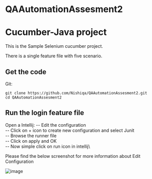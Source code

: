 # QAAutomationAssesment2

# Cucumber-Java project

This is the Sample Selenium cucumber project.

There is a single feature file with five scenario. 

## Get the code

Git:

    git clone https://github.com/Nishiqa/QAAutomationAssesment2.git
    cd QAAutomationAssesment2

## Run the login feature file

Open a Intellij:
-- Edit the configuration\
-- Click on + icon to create new configuration and select Junit\
-- Browse the runner file\
-- Click on apply and OK\
-- Now simple click on run icon in intellij\

Please find the below screenshot for more information about Edit Configuration

![image](https://user-images.githubusercontent.com/107595278/173983175-bdb98359-8b27-4da2-b24a-72e8809bccf3.png)
